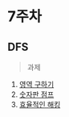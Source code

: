 # 7주차

## DFS
> 과제
1. [영역 구하기](https://www.acmicpc.net/problem/2583 "영역 구하기")
2. [숫자판 점프](https://www.acmicpc.net/problem/2210 "숫자판 점프")
3. [효율적인 해킹](https://www.acmicpc.net/problem/1325 "효율적인 해킹")
